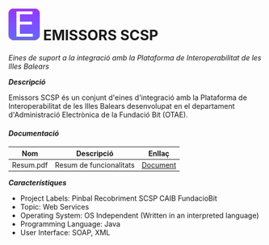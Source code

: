
# ![Logo](https://github.com/GovernIB/emiserv/raw/master/assets/emiserv_logo.png) EMISSORS SCSP

 *Eines de suport a la integració amb la Plataforma de Interoperabilitat de les Illes Balears*


***Descripció***

Emissors SCSP és un conjunt d'eines d'integració amb la Plataforma de Interoperabilitat de les Illes Balears desenvolupat en el departament d'Administració Electrònica de la Fundació Bit (OTAE).


#### ***Documentació***

Nom | Descripció | Enllaç
------------ | ------------- | -------------
Resum.pdf | Resum de funcionalitats | [Document](./doc/pdf/Resum.pdf)


***Característiques***

* Project Labels: Pinbal  Recobriment  SCSP  CAIB  FundacioBit  
* Topic: Web Services
* Operating System:  OS Independent (Written in an interpreted language)
* Programming Language:  Java
* User Interface: SOAP, XML







